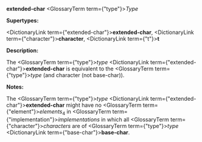 **extended-char** <GlossaryTerm  term={"type"}><i>Type</i></GlossaryTerm>

**Supertypes:**

<DictionaryLink  term={"extended-char"}><b>extended-char</b></DictionaryLink>, <DictionaryLink  term={"character"}><b>character</b></DictionaryLink>, <DictionaryLink  term={"t"}><b>t</b></DictionaryLink>

**Description:**

The <GlossaryTerm  term={"type"}><i>type</i></GlossaryTerm> <DictionaryLink  term={"extended-char"}><b>extended-char</b></DictionaryLink> is equivalent to the <GlossaryTerm  term={"type"}><i>type</i></GlossaryTerm> (and character (not base-char)).

**Notes:**

The <GlossaryTerm  term={"type"}><i>type</i></GlossaryTerm> <DictionaryLink  term={"extended-char"}><b>extended-char</b></DictionaryLink> might have no <GlossaryTerm  term={"element"}><i>elements</i></GlossaryTerm><sub>4</sub> in <GlossaryTerm  term={"implementation"}><i>implementations</i></GlossaryTerm> in which all <GlossaryTerm  term={"character"}><i>characters</i></GlossaryTerm> are of <GlossaryTerm  term={"type"}><i>type</i></GlossaryTerm> <DictionaryLink  term={"base-char"}><b>base-char</b></DictionaryLink>.


